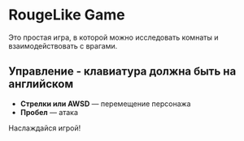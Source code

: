 # RougeLike Game

Это простая игра, в которой можно исследовать комнаты и взаимодействовать с врагами.  

## Управление - клавиатура должна быть на английском

- **Стрелки или AWSD** — перемещение персонажа  
- **Пробел** — атака  

Наслаждайся игрой!
